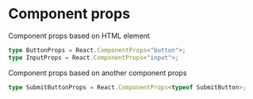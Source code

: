 # Component props

Component props based on HTML element

```ts
type ButtonProps = React.ComponentProps<"button">;
type InputProps = React.ComponentProps<"input">;
```

Component props based on another component props

```ts
type SubmitButtonProps = React.ComponentProps<typeof SubmitButton>;
```
